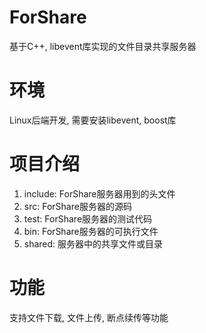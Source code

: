 # ForShare

基于C++, libevent库实现的文件目录共享服务器

# 环境

Linux后端开发, 需要安装libevent, boost库

# 项目介绍

1. include: ForShare服务器用到的头文件
2. src: ForShare服务器的源码
3. test: ForShare服务器的测试代码
4. bin: ForShare服务器的可执行文件
5. shared: 服务器中的共享文件或目录

# 功能
支持文件下载, 文件上传, 断点续传等功能
